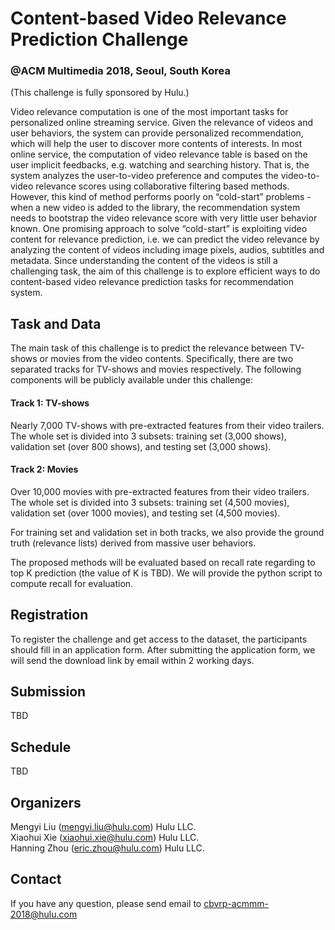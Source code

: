 # Content-based Video Relevance Prediction Challenge
### @ACM Multimedia 2018, Seoul, South Korea

(This challenge is fully sponsored by Hulu.)

Video relevance computation is one of the most important tasks for personalized online streaming service. Given the relevance of videos and user behaviors, the system can provide personalized recommendation, which will help the user to discover more contents of interests. In most online service, the computation of video relevance table is based on the user implicit feedbacks, e.g. watching and searching history. That is, the system analyzes the user-to-video preference and computes the video-to-video relevance scores using collaborative filtering based methods. However, this kind of method performs poorly on “cold-start” problems - when a new video is added to the library, the recommendation system needs to bootstrap the video relevance score with very little user behavior known. One promising approach to solve “cold-start” is exploiting video content for relevance prediction, i.e. we can predict the video relevance by analyzing the content of videos including image pixels, audios, subtitles and metadata. Since understanding the content of the videos is still a challenging task, the aim of this challenge is to explore efficient ways to do content-based video relevance prediction tasks for recommendation system.

## Task and Data

The main task of this challenge is to predict the relevance between TV-shows or movies from the video contents. Specifically, there are two separated tracks for TV-shows and movies respectively. The following components will be publicly available under this challenge:

#### Track 1: TV-shows

Nearly 7,000 TV-shows with pre-extracted features from their video trailers. The whole set is divided into 3 subsets: training set (3,000 shows), validation set (over 800 shows), and testing set (3,000 shows).

#### Track 2: Movies

Over 10,000 movies with pre-extracted features from their video trailers. The whole set is divided into 3 subsets: training set (4,500 movies), validation set (over 1000 movies), and testing set (4,500 movies).

For training set and validation set in both tracks, we also provide the ground truth (relevance lists) derived from massive user behaviors.
 
The proposed methods will be evaluated based on recall rate regarding to top K prediction (the value of K is TBD). We will provide the python script to compute recall for evaluation.

## Registration

To register the challenge and get access to the dataset, the participants should fill in an application form. After submitting the application form, we will send the download link by email within 2 working days.

## Submission

TBD

## Schedule

TBD

## Organizers

Mengyi Liu (mengyi.liu@hulu.com) Hulu LLC.  
Xiaohui Xie (xiaohui.xie@hulu.com) Hulu LLC.  
Hanning Zhou (eric.zhou@hulu.com) Hulu LLC.

## Contact

If you have any question, please send email to cbvrp-acmmm-2018@hulu.com
